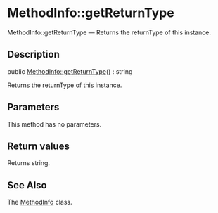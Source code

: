 MethodInfo::getReturnType
================

MethodInfo::getReturnType — Returns the returnType of this instance.

Description
---------------


public [MethodInfo::getReturnType](https://github.com/lingtalfi/DocTools/blob/master/doc/api/DocTools/Info/MethodInfo/getReturnType.md)() : string




Returns the returnType of this instance.




Parameters
--------------

This method has no parameters.


Return values
----------------

Returns string.









See Also
-----------

The [MethodInfo](https://github.com/lingtalfi/DocTools/blob/master/doc/api/DocTools/Info/MethodInfo.md) class.
